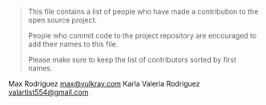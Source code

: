 > This file contains a list of people who have made a
> contribution to the open source project.
> 
> People who commit code to the project repository are encouraged
> to add their names to this file.
> 
> Please make sure to keep the list of contributors
> sorted by first names.

Max Rodriguez <max@vulkray.com>
Karla Valeria Rodriguez <valartist554@gmail.com>

